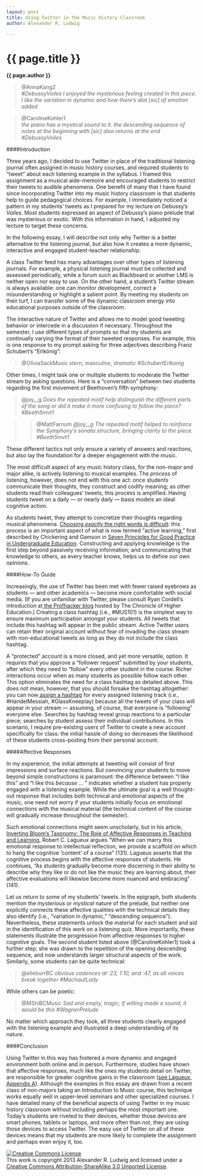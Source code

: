```yaml
---
layout: post
title: Using Twitter in the Music History Classroom
author: Alexander R. Ludwig

---
```


{{ page.title }}
================

**{{ page.author }}**

>@AnnaKang2  
_\#DebussyVoiles I enjoyed the mysterious feeling created in this piece. I like the variation in dynamic and how there’s alot [sic] of emotion added_

>@CarolineKohler1  
_the piano has a mystical sound to it. the descending sequence of notes at the beginning with [sic] also returns at the end
\#DebussyVoiles_

####Introduction

Three years ago, I decided to use Twitter in place of the traditional listening journal often assigned in music history courses, and required students to “tweet” about each listening example in the syllabus. I framed this assignment as a musical aide-memoire and encouraged students to restrict their tweets to audible phenomena. One benefit of many that I have found since incorporating Twitter into my music history classroom is that students help to guide pedagogical choices. For example, I immediately noticed a pattern in my students’ tweets as I prepared for my lecture on Debussy’s _Voiles_. Most students expressed an aspect of Debussy’s piano prelude that was mysterious or exotic. With this information in hand, I adjusted my lecture to target these concerns.

In the following essay, I will describe not only why Twitter is a better alternative to the listening journal, but also how it creates a more dynamic, interactive and engaged student-teacher relationship.

A class Twitter feed has many advantages over other types of listening journals. For example, a physical listening journal must be collected and assessed periodically, while a forum such as Blackboard or another LMS is neither open nor easy to use. On the other hand, a student’s Twitter stream is always available: one can monitor development, correct a misunderstanding or highlight a salient point. By meeting my students on their turf, I can transfer some of the dynamic classroom energy into educational purposes outside of the classroom.

The interactive nature of Twitter and allows me to model good tweeting behavior or intercede in a discussion if necessary. Throughout the semester, I use different types of prompts so that my students are continually varying the format of their tweeted responses. For example, this is one response to my prompt asking for three adjectives describing Franz Schubert’s “Erlkönig”:

>@OliviaSackMusic
_stern, masculine, dramatic \#SchubertErlkonig_

Other times, I might task one or multiple students to moderate the Twitter stream by asking questions. Here is a “conversation” between two students regarding the first movement of Beethoven’s fifth symphony:

>@joy\_\_g
_Does the repeated motif help distinguish the different parts of the song or did it make it more confusing to follow the piece?_
_\#Beeth5mvt1_

>>@MattFarnum
_@joy\_\_g The repeated motif helped to reinforce the Symphony’s sonata structure, bringing clarity to the piece. \#Beeth5mvt1_

These different tactics not only ensure a variety of answers and reactions, but also lay the foundation for a deeper engagement with the music.

The most difficult aspect of any music history class, for the non-major and major alike, is  actively listening to musical examples. The _process_ of listening, however, does not end with this one act: once students communicate their thoughts, they construct and codify meaning; as other students read their colleagues’ tweets, this process is amplified. Having students tweet on a daily — or nearly daily — basis models an ideal cognitive action.

As students tweet, they attempt to concretize their thoughts regarding musical phenomena. [Choosing _exactly_ the right words is difficult](http://www.hybridpedagogy.com/Journal/files/Twitter_and_the_student2point0.html): this process is an important aspect of what is now termed “active learning,” first described by Chickering and Gamson in [Seven Principles for Good Practice in Undergraduate Education](http://www.aahea.org/aahea/articles/sevenprinciples1987.htm). Constructing and applying knowledge is the first step beyond passively receiving information; and communicating that knowledge to others, as every teacher knows, helps us to define our own opinions.  

####How-To Guide

Increasingly, the use of Twitter has been met with fewer raised eyebrows as students — and other academics — become more comfortable with social media. (If you are unfamiliar with Twitter, please consult Ryan Cordell’s introduction at[ ](http://chronicle.com.resources.library.brandeis.edu/blogs/profhacker/how-to-start-tweeting-and-why-you-might-want-to/26065)[the Profhacker blog](http://chronicle.com.resources.library.brandeis.edu/blogs/profhacker/how-to-start-tweeting-and-why-you-might-want-to/26065) hosted by The Chronicle of Higher Education.) Creating a class hashtag (i.e., \#MUS101) is the simplest way to ensure maximum participation amongst your students. All tweets that include this hashtag will appear in the public stream. Active Twitter users can retain their original account without fear of invading the class stream with non-educational tweets as long as they do not include the class hashtag.

A “protected” account is a more closed, and yet more versatile, option. It requires that you approve a “follower request” submitted by your students, after which they need to “follow” every other student in the course. Richer interactions occur when as many students as possible follow each other. This option eliminates the need for a class hashtag as detailed above. This does not mean, however, that you should forsake the hashtag altogether: you can now[ ](https://support.twitter.com/articles/49309-using-hashtags-on-twitter)[assign a hashtag](https://support.twitter.com/articles/49309-using-hashtags-on-twitter) for every assigned listening track (i.e., \#HandelMessiah, \#GlassKneeplay) because all the tweets of your class will appear in your stream — assuming, of course, that everyone is “following” everyone else. Searches by hashtag reveal group reactions to a particular piece; searches by student assess their individual contributions. In this scenario, I require pre-existing users of Twitter to create a new account specifically for class: the initial hassle of doing so decreases the likelihood of these students cross-posting from their personal account.

####Affective Responses

In my experience, the initial attempts at tweeting will consist of first impressions and surface reactions. But convincing your students to move beyond simple constructions is paramount: the difference between “I like this” and “I like this _because_ … ” indicates whether a student has properly engaged with a listening example. While the ultimate goal is a well thought-out response that includes both technical and emotional aspects of the music, one need not worry if your students initially focus on emotional connections with the musical material (the technical content of the course will gradually increase throughout the semester).

Such emotional connections might seem unscholarly, but in his article,[ ](http://www.ams-net.org/ojs/index.php/jmhp/article/view/76)[Inverting Bloom’s Taxonomy: The Role of Affective Responses in Teaching and Learning](http://www.ams-net.org/ojs/index.php/jmhp/article/view/76), Robert C. Lagueux argues “When we can marry this emotional response to intellectual reflection, we provide a scaffold on which to hang the cognitive ‘content’ of a course” (131). Lagueux asserts that the cognitive process begins with the affective responses of students. He continues, “As students gradually become more discerning in their ability to describe why they like or do not like the music they are learning about, their affective evaluations will likewise become more nuanced and embracing” (141).

Let us return to some of my students’ tweets. In the epigraph, both students mention the _mysterious_ or _mystical_ nature of the prelude, but neither one explicitly connects these affective qualities with the technical details they also identify (i.e., “variation in dynamic,” “descending sequence”). Nevertheless, these statements unlock the material for each student and aid in the identification of this work on a listening quiz. More importantly, these statements illustrate the progression from affective responses to higher cognitive goals. The second student listed above (@CarolineKohler1) took a further step: she was drawn to the repetition of the opening descending sequence, and now understands larger structural aspects of the work. Similarly, some students can be quite technical:

>@elleburrBC
_obvious cadences at :23, 1:10, and :47, as all voices break together
\#MachautLady_

While others can be poetic:

>@MShiBCMusic
_Sad and empty, tragic; if wilting made a sound, it would be this
\#WagnerPrelude_

No matter which approach they took, all three students clearly engaged with the listening example and illustrated a deep understanding of its nature.

####Conclusion

Using Twitter in this way has fostered a more dynamic and engaged environment both online and in person. Furthermore, studies have shown that affective responses, much like the ones my students detail on Twitter, are responsible for greater cognitive gains in the classroom ([see Lagueux, Appendix A](http://www.ams-net.org/ojs/index.php/jmhp/article/view/76)). Although the examples in this essay are drawn from a recent class of non-majors taking an Introduction to Music course, this technique works equally well in upper-level seminars and other specialized courses. I have detailed many of the beneficial aspects of using Twitter in my music history classroom without including perhaps the most important one. Today’s students are riveted to their devices, whether those devices are smart phones, tablets or laptops, and more often than not, they are using those devices to access Twitter. The easy use of Twitter on all of these devices means that my students are more likely to complete the assignment and perhaps even enjoy it, too.


<a rel="license" href="http://creativecommons.org/licenses/by-sa/3.0/"><img alt="Creative Commons License" style="border-width:0" src="http://i.creativecommons.org/l/by-sa/3.0/88x31.png" /></a><br />This work is copyright 2013 Alexander R. Ludwig and licensed under a <a rel="license" href="http://creativecommons.org/licenses/by-sa/3.0/">Creative Commons Attribution-ShareAlike 3.0 Unported License</a>.
